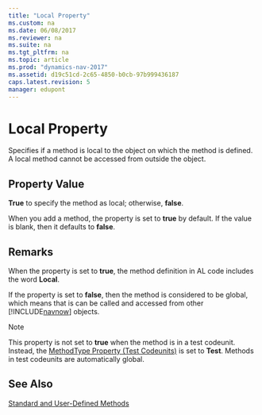 ```yaml
---
title: "Local Property"
ms.custom: na
ms.date: 06/08/2017
ms.reviewer: na
ms.suite: na
ms.tgt_pltfrm: na
ms.topic: article
ms.prod: "dynamics-nav-2017"
ms.assetid: d19c51cd-2c65-4850-b0cb-97b999436187
caps.latest.revision: 5
manager: edupont
---
```

# Local Property
Specifies if a method is local to the object on which the method is defined. A local method cannot be accessed from outside the object.  
  
## Property Value  
 **True** to specify the method as local; otherwise, **false**.  
  
 When you add a method, the property is set to **true** by default. If the value is blank, then it defaults to **false**.  
  
## Remarks  
 When the property is set to **true**, the method definition in AL code includes the word **Local**.  
  
 If the property is set to **false**, then the method is considered to be global, which means that is can be called and accessed from other [!INCLUDE[navnow](includes/navnow_md.md)] objects.  
  
> [!NOTE]  
>  This property is not set to **true** when the method is in a test codeunit. Instead, the [MethodType Property \(Test Codeunits\)](devenv-methodtype-property-test-codeunits-.md) is set to **Test**. Methods in test codeunits are automatically global. <!-- //NAV For more information, see [How to: Create Test Codeunits and Test Methods](devenv-how-to-create-test-codeunits-and-test-methods.md).  -->
  
## See Also  
 [Standard and User-Defined Methods](devenv-standard-and-user-defined-methods.md)
